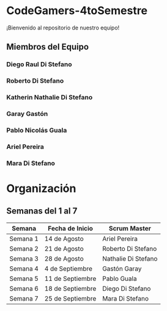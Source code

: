 # CodeGamers-4toSemestre

¡Bienvenido al repositorio de nuestro equipo! 


## Miembros del Equipo

### Diego Raul Di Stefano

### Roberto Di Stefano

### Katherin Nathalie Di Stefano

### Garay Gastón

### Pablo Nicolás Guala

### Ariel Pereira

### Mara Di Stefano

# Organización 

## Semanas del 1 al 7

| Semana   | Fecha de Inicio | Scrum Master           |
|----------|-----------------|------------------------|
| Semana 1 | 14 de Agosto    | Ariel Pereira          |
| Semana 2 | 21 de Agosto    | Roberto Di Stefano     |
| Semana 3 | 28 de Agosto    | Nathalie Di Stefano    |
| Semana 4 | 4 de Septiembre | Gastón Garay           |
| Semana 5 | 11 de Septiembre| Pablo Guala            |
| Semana 6 | 18 de Septiembre| Diego Di Stefano       |
| Semana 7 | 25 de Septiembre| Mara Di Stefano        |





